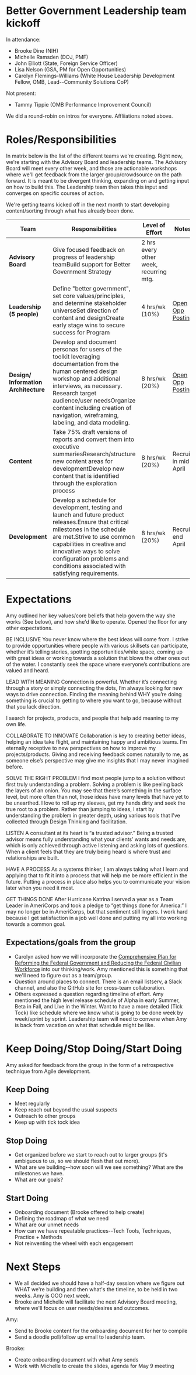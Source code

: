 # Better Government Leadership team kickoff

In attendance:
* Brooke Dine (NIH)
* Michelle Ramsden (DOJ, PMF)
* John Elliott (State, Foreign Service Officer)
* Lisa Nelson (GSA, PM for Open Opportunities)
* Carolyn Flemings-Williams (White House Leadership Development Fellow, OMB, Lead--Community Solutions CoP)

Not present: 
* Tammy Tippie (OMB Performance Improvement Council)

We did a round-robin on intros for everyone. Affliiations noted above. 

# Roles/Responsibilities

In matrix below is the list of the different teams we're creating. Right now, we're starting with the Advisory Board and leadership teams. The Advisory Board will meet every other week, and those are actionable workshops where we'll get feedback from the larger group/crowdsource on the path forward. It is meant to be divergent thinking, expanding on and getting input on how to build this. The Leadership team then takes this input and converges on specific courses of action. 

We're getting teams kicked off in the next month to start developing content/sorting through what has already been done.  

| **Team** | **Responsibilities** | **Level of Effort** | **Notes** |
| --- | --- | --- | --- |
| **Advisory Board** | Give focused feedback on progress of leadership teamBuild support for Better Government Strategy | 2 hrs every other week, recurring mtg. |   |
| **Leadership** **(5 people)** | Define &quot;better government&quot;, set core values/principles, and determine stakeholder universeSet direction of content and designCreate early stage wins to secure success for Program | 4 hrs/wk (10%) | [Open Opp Posting](https://openopps.digitalgov.gov/tasks/625) |
| **Design/ Information Architecture** | Develop and document personas for users of the toolkit leveraging documentation from the human centered design workshop and additional interviews, as necessary. Research target audience/user needsOrganize content including creation of navigation, wireframing, labeling, and data modeling. | 8 hrs/wk (20%) | [Open Opp Posting](https://openopps.digitalgov.gov/tasks/628) |
| **Content** | Take 75% draft versions of reports and convert them into executive summariesResearch/structure new content areas for developmentDevelop new content that is identified through the exploration process | 8 hrs/wk (20%) | Recruit in mid April |
| **Development** | Develop a schedule for development, testing and launch and future product releases.Ensure that critical milestones in the schedule are met.Strive to use common capabilities in creative and innovative ways to solve configuration problems and conditions associated with satisfying requirements. | 8 hrs/wk (20%) | Recruit end April |

# Expectations

Amy outlined her key values/core beliefs that help govern the way she works (See below), and how she'd like to operate. Opened the floor for any other expectations. 

BE INCLUSIVE
You never know where the best ideas will come from. I strive to provide opportunities where people with various skillsets can participate, whether it’s telling stories, spotting opportunities/white space, coming up with great ideas or working towards a solution that blows the other ones out of the water. I constantly seek the space where everyone’s contributions are valued and heard. 

LEAD WITH MEANING
Connection is powerful. Whether it’s connecting through a story or simply connecting the dots, I’m always looking for new ways to drive connection. Finding the meaning behind WHY you’re doing something is crucial to getting to where you want to go, because without that you lack direction.

I search for projects, products, and people that help add meaning to my own life. 

COLLABORATE TO INNOVATE
Collaboration is key to creating better ideas, helping an idea take flight, and maintaining happy and ambitious teams. I’m eternally receptive to new perspectives on how to improve my projects/products. Giving and receiving feedback comes naturally to me, as someone else’s perspective may give me insights that I may never imagined before. 

SOLVE THE RIGHT PROBLEM
I find most people jump to a solution without first truly understanding a problem. Solving a problem is like peeling back the layers of an onion. You may see that there’s something in the surface level, but more often than not, those ideas have many levels that have yet to be unearthed. I love to roll up my sleeves, get my hands dirty and seek the true root to a problem. Rather than jumping to ideas, I start by understanding the problem in greater depth, using various tools that I’ve collected through Design Thinking and facilitation. 

LISTEN
A consultant at its heart is “a trusted advisor.” Being a trusted advisor means fully understanding what your clients’ wants and needs are, which is only achieved through active listening and asking lots of questions. When a client feels that they are truly being heard is where trust and relationships are built. 

HAVE A PROCESS
As a systems thinker, I am always taking what I learn and applying that to fit it into a process that will help me be more efficient in the future. Putting a process in place also helps you to communicate your vision later when you need it most. 

GET THINGS DONE
After Hurricane Katrina I served a year as a Team Leader in AmeriCorps and took a pledge to “get things done for America.” I may no longer be in AmeriCorps, but that sentiment still lingers.  I work hard because I get satisfaction in a job well done and putting my all into working towards a common goal.

## Expectations/goals from the group

* Carolyn asked how we will incorporate the [Comprehensive Plan for Reforming the Federal Government and Reducing the Federal Civilian Workforce](https://www.whitehouse.gov/sites/whitehouse.gov/files/omb/memoranda/2017/M-17-22.pdf) into our thinking/work. Amy mentioned this is something that we'll need to figure out as a team/group. 
* Question around places to connect. There is an email listserv, a Slack channel, and also the GitHub site for cross-team collaboration. 
* Others expressed a question regarding timeline of effort. Amy mentioned the high level release schedule of Alpha in early Summer, Beta in Fall, and Live in the Winter. Want to have a more detailed (Tick Tock) like schedule where we know what is going to be done week by week/sprint by sprint. Leadership team will need to convene when Amy is back from vacation on what that schedule might be like. 

# Keep Doing/Stop Doing/Start Doing

Amy asked for feedback from the group in the form of a retrospective technique from Agile development. 

## Keep Doing
* Meet regularly
* Keep reach out beyond the usual suspects
* Outreach to other groups
* Keep up with tick tock idea

## Stop Doing
* Get organized before we start to reach out to larger groups (it's ambiguous to us, so we should flesh that out more).
* What are we building--how soon will we see something? What are the milestones we have.
* What are our goals?

## Start Doing
* Onboarding document (Brooke offered to help create)
* Defining the roadmap of what we need
* What are our unmet needs
* How can we have repeatable practices--Tech Tools, Techniques, Practice + Methods
* Not reinventing the wheel with each engagement

# Next Steps

* We all decided we should have a half-day session where we figure out WHAT we're building and then what's the timeline, to be held in two weeks. Amy is OOO next week. 
* Brooke and Michelle will facilitate the next Advisory Board meeting, where we'll focus on user needs/desires and outcomes.

Amy:
* Send to Brooke content for the onboarding document for her to compile 
* Send a doodle poll/follow up email to leadership team.

Brooke: 
* Create onboarding document with what Amy sends
* Work with Michelle to create the slides, agenda for May 9 meeting
